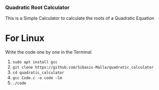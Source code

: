 ### Quadratic Root Calculator
This is a Simple Calculator to calculate the roots of a Quadratic Equation

# For Linux
Write the code one by one in the Terminal

1. `sudo apt install gcc`<br>
2. `git clone https://github.com/Sibasis-Malla/quadratic_calculator`<br>
3. `cd quadratic_calculator`<br>
4. `gcc Code.c -o code -lm`<br>
5. `./code`<br>

